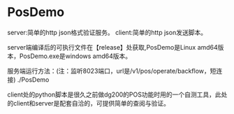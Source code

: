 # PosDemo

server:简单的http json格式验证服务。
client:简单的http json发送脚本。

server端编译后的可执行文件在【release】处获取,PosDemo是Linux amd64版本，PosDemo.exe是windows amd64版本。

服务端运行方法：(注：监听8023端口，url是/v1/pos/operate/backflow，短连接)
        ./PosDemo

client处的python脚本是很久之前做dg200的POS功能时用的一个自测工具，此处的client和server是配套自洽的，可提供简单的查阅与验证。
